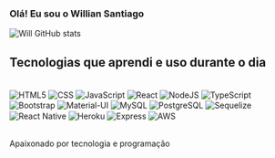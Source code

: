 ### Olá! Eu sou o Willian Santiago

![Will GitHub stats](https://github-readme-stats.vercel.app/api?username=shanesantiago&show_icons=true&theme=radical)


## Tecnologias que aprendi e uso durante o dia

<div style="display: block"> <br/> <img align="center" src="https://img.shields.io/badge/HTML5-E34F26?style=for-the-badge&logo=html5&logoColor=white" alt="HTML5"/> <img align="center" src="https://img.shields.io/badge/CSS3-1572B6?style=for-the-badge&logo=css3&logoColor=white" alt="CSS"/> <img align="center" src="https://img.shields.io/badge/JavaScript-F7DF1E?style=for-the-badge&logo=javascript&logoColor=black" alt="JavaScript"/> <img align="center" src="https://img.shields.io/badge/React-20232A?style=for-the-badge&logo=react&logoColor=61DAFB" alt="React"/> <img align="center" src="https://img.shields.io/badge/Node.js-43853D?style=for-the-badge&logo=node.js&logoColor=white" alt="NodeJS"/> <img align="center" src="https://img.shields.io/badge/TypeScript-007ACC?style=for-the-badge&logo=typescript&logoColor=white" alt="TypeScript"/> <img align="center" src="https://img.shields.io/badge/Bootstrap-563D7C?style=for-the-badge&logo=bootstrap&logoColor=white" alt="Bootstrap"/> <img align="center" src="https://img.shields.io/badge/Material--UI-0081CB?style=for-the-badge&logo=material-ui&logoColor=white" alt="Material-UI"/> <img align="center" src="https://img.shields.io/badge/MySQL-00000F?style=for-the-badge&logo=mysql&logoColor=white" alt="MySQL"/> <img align="center" src="https://img.shields.io/badge/PostgreSQL-4169E1?style=for-the-badge&logo=postgresql&logoColor=white" alt="PostgreSQL"/> <img align="center" src="https://img.shields.io/badge/Sequelize-52A4D4?style=for-the-badge&logo=sequelize&logoColor=white" alt="Sequelize"/> <img align="center" src="https://img.shields.io/badge/React_Native-61DAFB?style=for-the-badge&logo=react&logoColor=black" alt="React Native"/> <img align="center" src="https://img.shields.io/badge/Heroku-430098?style=for-the-badge&logo=heroku&logoColor=white" alt="Heroku"/> <img align="center" src="https://img.shields.io/badge/Express.js-404D59?style=for-the-badge" alt="Express"/> <img align="center" src="https://img.shields.io/badge/Amazon_AWS-232F3E?style=for-the-badge&logo=amazon-aws&logoColor=white" alt="AWS"/> 
 <div> <br/>

  Apaixonado por tecnologia e programação
  


